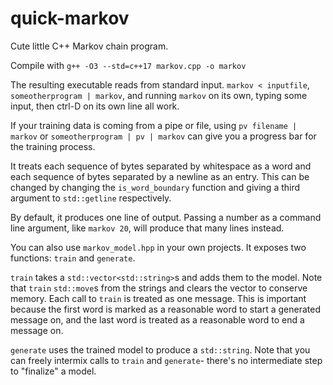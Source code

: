 # quick-markov
Cute little C++ Markov chain program.

Compile with `g++ -O3 --std=c++17 markov.cpp -o markov`

The resulting executable reads from standard input. `markov < inputfile`, `someotherprogram | markov`, and running `markov` on its own, typing some input, then ctrl-D on its own line all work.

If your training data is coming from a pipe or file, using `pv filename | markov` or `someotherprogram | pv | markov` can give you a progress bar for the training process.

It treats each sequence of bytes separated by whitespace as a word and each sequence of bytes separated by a newline as an entry. This can be changed by changing the `is_word_boundary` function and giving a third argument to `std::getline` respectively.

By default, it produces one line of output. Passing a number as a command line argument, like `markov 20`, will produce that many lines instead.

You can also use `markov_model.hpp` in your own projects. It exposes two functions: `train` and `generate`. 

`train` takes a `std::vector<std::string>`s and adds them to the model. Note that `train` `std::move`s from the strings and clears the vector to conserve memory. Each call to `train` is treated as one message. This is important because the first word is marked as a reasonable word to start a generated message on, and the last word is treated as a reasonable word to end a message on. 

`generate` uses the trained model to produce a `std::string`. Note that you can freely intermix calls to `train` and `generate`- there's no intermediate step to "finalize" a model.
